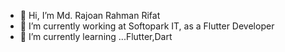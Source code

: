 - 👋 Hi, I’m Md. Rajoan Rahman Rifat
- 👀 I’m currently working at Softopark IT, as a Flutter Developer
- 🌱 I’m currently learning ...Flutter,Dart

<!---
rajoanrahman95/rajoanrahman95 is a ✨ special ✨ repository because its `README.md` (this file) appears on your GitHub profile.
You can click the Preview link to take a look at your changes.
--->
